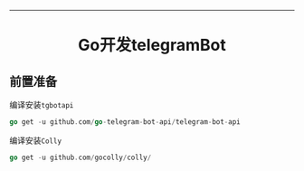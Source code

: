 
---

<div align=center>

# Go开发telegramBot

</div>

## 前置准备

编译安装`tgbotapi`

```go
go get -u github.com/go-telegram-bot-api/telegram-bot-api 
```

编译安装`Colly`

```go
go get -u github.com/gocolly/colly/
```

